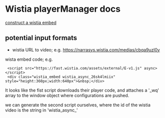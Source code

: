 # Wistia playerManager docs


[construct a wistia embed](https://wistia.com/doc/construct-an-embed-code)


## potential input formats

- wistia URL to video; e.g. https://narrasys.wistia.com/medias/cbqa9uzl0y

wista embed code; e.g.
 
 
     <script src="https://fast.wistia.com/assets/external/E-v1.js" async></script>
     <div class="wistia_embed wistia_async_26sk4lmiix" style="height:360px;width:640px">&nbsp;</div>


It looks like the fist script downloads their player code, and attaches a '_wq' array to
the window object where configurations are pushed.

we can generate the second script ourselves, where the id of the wistia video is the string
in 'wistia_async_<wistia id>'
